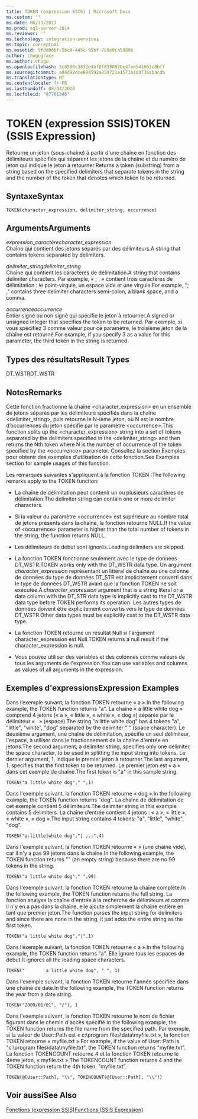 ```yaml
---
title: TOKEN (expression SSIS) | Microsoft Docs
ms.custom: ''
ms.date: 06/13/2017
ms.prod: sql-server-2014
ms.reviewer: ''
ms.technology: integration-services
ms.topic: conceptual
ms.assetid: 9fdd06bf-5bc9-445c-95bf-709e0ca5989b
author: chugugrace
ms.author: chugu
ms.openlocfilehash: 5c0598c3832e4bf6f838087be4fee541663c8bff
ms.sourcegitcommit: ad4d92dce894592a259721a1571b1d8736abacdb
ms.translationtype: MT
ms.contentlocale: fr-FR
ms.lasthandoff: 08/04/2020
ms.locfileid: "87701346"
---
```

# <a name="token--ssis-expression"></a><span data-ttu-id="7a32f-102">TOKEN  (expression SSIS)</span><span class="sxs-lookup"><span data-stu-id="7a32f-102">TOKEN  (SSIS Expression)</span></span>
  <span data-ttu-id="7a32f-103">Retourne un jeton (sous-chaîne) à partir d'une chaîne en fonction des délimiteurs spécifiés qui séparent les jetons de la chaîne et du numéro de jeton qui indique le jeton à retourner.</span><span class="sxs-lookup"><span data-stu-id="7a32f-103">Returns a token (substring) from a string based on the specified delimiters that separate tokens in the string and the number of the token that denotes which token to be returned.</span></span>  
  
## <a name="syntax"></a><span data-ttu-id="7a32f-104">Syntaxe</span><span class="sxs-lookup"><span data-stu-id="7a32f-104">Syntax</span></span>  
  
```  
TOKEN(character_expression, delimiter_string, occurrence)  
```  
  
## <a name="arguments"></a><span data-ttu-id="7a32f-105">Arguments</span><span class="sxs-lookup"><span data-stu-id="7a32f-105">Arguments</span></span>  
 <span data-ttu-id="7a32f-106">*expression_caractère*</span><span class="sxs-lookup"><span data-stu-id="7a32f-106">*character_expression*</span></span>  
 <span data-ttu-id="7a32f-107">Chaîne qui contient des jetons séparés par des délimiteurs.</span><span class="sxs-lookup"><span data-stu-id="7a32f-107">A string that contains tokens separated by delimiters.</span></span>  
  
 <span data-ttu-id="7a32f-108">*delimiter_string*</span><span class="sxs-lookup"><span data-stu-id="7a32f-108">*delimiter_string*</span></span>  
 <span data-ttu-id="7a32f-109">Chaîne qui contient les caractères de délimitation.</span><span class="sxs-lookup"><span data-stu-id="7a32f-109">A string that contains delimiter characters.</span></span> <span data-ttu-id="7a32f-110">Par exemple, « ; , » contient trois caractères de délimitation : le point-virgule, un espace vide et une virgule.</span><span class="sxs-lookup"><span data-stu-id="7a32f-110">For example, "; ," contains three delimiter characters semi-colon, a blank space, and a comma.</span></span>  
  
 <span data-ttu-id="7a32f-111">*occurrence*</span><span class="sxs-lookup"><span data-stu-id="7a32f-111">*occurrence*</span></span>  
 <span data-ttu-id="7a32f-112">Entier signé ou non signé qui spécifie le jeton à retourner.</span><span class="sxs-lookup"><span data-stu-id="7a32f-112">A signed or unsigned integer that specifies the token to be returned.</span></span> <span data-ttu-id="7a32f-113">Par exemple, si vous spécifiez 3 comme valeur pour ce paramètre, le troisième jeton de la chaîne est retourné.</span><span class="sxs-lookup"><span data-stu-id="7a32f-113">For example, if you specify 3 as a value for this parameter, the third token in the string is returned.</span></span>  
  
## <a name="result-types"></a><span data-ttu-id="7a32f-114">Types des résultats</span><span class="sxs-lookup"><span data-stu-id="7a32f-114">Result Types</span></span>  
 <span data-ttu-id="7a32f-115">DT_WSTR</span><span class="sxs-lookup"><span data-stu-id="7a32f-115">DT_WSTR</span></span>  
  
## <a name="remarks"></a><span data-ttu-id="7a32f-116">Notes</span><span class="sxs-lookup"><span data-stu-id="7a32f-116">Remarks</span></span>  
 <span data-ttu-id="7a32f-117">Cette fonction fractionne la chaîne <character_expression> en un ensemble de jetons séparés par les délimiteurs spécifiés dans la chaîne <delimiter_string>, puis retourne le N-ième jeton, où N est le nombre d’occurrences du jeton spécifié par le paramètre \<occurrence>.</span><span class="sxs-lookup"><span data-stu-id="7a32f-117">This function splits up the <character_expression> string into a set of tokens separated by the delimiters specified in the <delimiter_string> and then returns the Nth token where N is the number of occurrence of the token specified by the \<occurrence> parameter.</span></span> <span data-ttu-id="7a32f-118">Consultez la section Exemples pour obtenir des exemples d'utilisation de cette fonction.</span><span class="sxs-lookup"><span data-stu-id="7a32f-118">See Examples section for sample usages of this function.</span></span>  
  
 <span data-ttu-id="7a32f-119">Les remarques suivantes s'appliquent à la fonction TOKEN :</span><span class="sxs-lookup"><span data-stu-id="7a32f-119">The following remarks apply to the TOKEN function:</span></span>  
  
-   <span data-ttu-id="7a32f-120">La chaîne de délimitation peut contenir un ou plusieurs caractères de délimitation.</span><span class="sxs-lookup"><span data-stu-id="7a32f-120">The delimiter string can contain one or more delimiter characters.</span></span>  
  
-   <span data-ttu-id="7a32f-121">Si la valeur du paramètre \<occurrence> est supérieure au nombre total de jetons présents dans la chaîne, la fonction retourne NULL.</span><span class="sxs-lookup"><span data-stu-id="7a32f-121">If the value of \<occurrence> parameter is higher than the total number of tokens in the string, the function returns NULL.</span></span>  
  
-   <span data-ttu-id="7a32f-122">Les délimiteurs de début sont ignorés.</span><span class="sxs-lookup"><span data-stu-id="7a32f-122">Leading delimiters are skipped.</span></span>  
  
-   <span data-ttu-id="7a32f-123">La fonction TOKEN fonctionne seulement avec le type de données DT_WSTR.</span><span class="sxs-lookup"><span data-stu-id="7a32f-123">TOKEN works only with the DT_WSTR data type.</span></span> <span data-ttu-id="7a32f-124">Un argument *character_expression* représentant un littéral de chaîne ou une colonne de données du type de données DT_STR est implicitement converti dans le type de données DT_WSTR avant que la fonction TOKEN ne soit exécutée.</span><span class="sxs-lookup"><span data-stu-id="7a32f-124">A *character_expression* argument that is a string literal or a data column with the DT_STR data type is implicitly cast to the DT_WSTR data type before TOKEN performs its operation.</span></span> <span data-ttu-id="7a32f-125">Les autres types de données doivent être explicitement convertis vers le type de données DT_WSTR.</span><span class="sxs-lookup"><span data-stu-id="7a32f-125">Other data types must be explicitly cast to the DT_WSTR data type.</span></span>  
  
-   <span data-ttu-id="7a32f-126">La fonction TOKEN retourne un résultat Null si l'argument character_expression est Null.</span><span class="sxs-lookup"><span data-stu-id="7a32f-126">TOKEN returns a null result if the character_expression is null.</span></span>  
  
-   <span data-ttu-id="7a32f-127">Vous pouvez utiliser des variables et des colonnes comme valeurs de tous les arguments de l'expression.</span><span class="sxs-lookup"><span data-stu-id="7a32f-127">You can use variables and columns as values of all arguments in the expression.</span></span>  
  
## <a name="expression-examples"></a><span data-ttu-id="7a32f-128">Exemples d'expressions</span><span class="sxs-lookup"><span data-stu-id="7a32f-128">Expression Examples</span></span>  
 <span data-ttu-id="7a32f-129">Dans l’exemple suivant, la fonction TOKEN retourne « a ».</span><span class="sxs-lookup"><span data-stu-id="7a32f-129">In the following example, the TOKEN function returns "a".</span></span> <span data-ttu-id="7a32f-130">La chaîne « a little white dog » comprend 4 jetons (« a », « little », « white », « dog ») séparés par le délimiteur «   » (espace).</span><span class="sxs-lookup"><span data-stu-id="7a32f-130">The string "a little white dog" has 4 tokens "a", "little", "white", "dog" separated by the delimiter " " (space character).</span></span> <span data-ttu-id="7a32f-131">Le deuxième argument, une chaîne de délimitation, spécifie un seul délimiteur, l'espace, à utiliser dans le fractionnement de la chaîne d'entrée en jetons.</span><span class="sxs-lookup"><span data-stu-id="7a32f-131">The second argument, a delimiter string, specifies only one delimiter, the space character, to be used in splitting the input string into tokens.</span></span> <span data-ttu-id="7a32f-132">Le dernier argument, 1, indique le premier jeton à retourner.</span><span class="sxs-lookup"><span data-stu-id="7a32f-132">The last argument, 1, specifies that the first token to be returned.</span></span> <span data-ttu-id="7a32f-133">Le premier jeton est « a » dans cet exemple de chaîne.</span><span class="sxs-lookup"><span data-stu-id="7a32f-133">The first token is "a" in this sample string.</span></span>  
  
```  
TOKEN("a little white dog"," ",1)  
```  
  
 <span data-ttu-id="7a32f-134">Dans l'exemple suivant, la fonction TOKEN retourne « dog ».</span><span class="sxs-lookup"><span data-stu-id="7a32f-134">In the following example, the TOKEN function returns "dog".</span></span> <span data-ttu-id="7a32f-135">La chaîne de délimitation de cet exemple contient 5 délimiteurs.</span><span class="sxs-lookup"><span data-stu-id="7a32f-135">The delimiter string in this example contains 5 delimiters.</span></span> <span data-ttu-id="7a32f-136">La chaîne d’entrée contient 4 jetons : « a », « little », « white », « dog ».</span><span class="sxs-lookup"><span data-stu-id="7a32f-136">The input string contains 4 tokens: "a", "little", "white", "dog".</span></span>  
  
```  
TOKEN("a:little|white dog","| ,.:",4)  
```  
  
 <span data-ttu-id="7a32f-137">Dans l'exemple suivant, la fonction TOKEN retourne «   » (une chaîne vide), car il n'y a pas 99 jetons dans la chaîne.</span><span class="sxs-lookup"><span data-stu-id="7a32f-137">In the following example, the TOKEN function returns "" (an empty string) because there are no 99 tokens in the string.</span></span>  
  
```  
TOKEN("a little white dog"," ",99)  
```  
  
 <span data-ttu-id="7a32f-138">Dans l'exemple suivant, la fonction TOKEN retourne la chaîne complète.</span><span class="sxs-lookup"><span data-stu-id="7a32f-138">In the following example, the TOKEN function returns the full string.</span></span> <span data-ttu-id="7a32f-139">La fonction analyse la chaîne d'entrée à la recherche de délimiteurs et comme il n'y en a pas dans la chaîne, elle ajoute simplement la chaîne entière en tant que premier jeton.</span><span class="sxs-lookup"><span data-stu-id="7a32f-139">The function parses the input string for delimiters and since there are none in the string, it just adds the entire string as the first token.</span></span>  
  
```  
TOKEN("a little white dog","|",1)  
```  
  
 <span data-ttu-id="7a32f-140">Dans l’exemple suivant, la fonction TOKEN retourne « a ».</span><span class="sxs-lookup"><span data-stu-id="7a32f-140">In the following example, the TOKEN function returns "a".</span></span> <span data-ttu-id="7a32f-141">Elle ignore tous les espaces de début.</span><span class="sxs-lookup"><span data-stu-id="7a32f-141">It ignores all the leading space characters.</span></span>  
  
```  
TOKEN("        a little white dog", " ", 1)  
```  
  
 <span data-ttu-id="7a32f-142">Dans l'exemple suivant, la fonction TOKEN retourne l'année spécifiée dans une chaîne de date.</span><span class="sxs-lookup"><span data-stu-id="7a32f-142">In the following example, the TOKEN function returns the year from a date string.</span></span>  
  
```  
TOKEN("2009/01/01", "/"), 1  
```  
  
 <span data-ttu-id="7a32f-143">Dans l'exemple suivant, la fonction TOKEN retourne le nom de fichier figurant dans le chemin d'accès spécifié.</span><span class="sxs-lookup"><span data-stu-id="7a32f-143">In the following example, the TOKEN function returns the file name from the specified path.</span></span> <span data-ttu-id="7a32f-144">Par exemple, si la valeur de User::Path est « c:\program files\data\myfile.txt », la fonction TOKEN retourne « myfile.txt ».</span><span class="sxs-lookup"><span data-stu-id="7a32f-144">For example, if the value of User::Path is "c:\program files\data\myfile.txt", the TOKEN function returns "myfile.txt".</span></span> <span data-ttu-id="7a32f-145">La fonction TOKENCOUNT retourne 4 et la fonction TOKEN retourne le 4ème jeton, « myfile.txt ».</span><span class="sxs-lookup"><span data-stu-id="7a32f-145">The TOKENCOUNT function returns 4 and the TOKEN function return the 4th token, "myfile.txt".</span></span>  
  
```  
TOKEN(@[User::Path], "\\", TOKENCOUNT(@[User::Path], "\\"))  
```  
  
## <a name="see-also"></a><span data-ttu-id="7a32f-146">Voir aussi</span><span class="sxs-lookup"><span data-stu-id="7a32f-146">See Also</span></span>  
 [<span data-ttu-id="7a32f-147">Fonctions &#40;expression SSIS&#41;</span><span class="sxs-lookup"><span data-stu-id="7a32f-147">Functions &#40;SSIS Expression&#41;</span></span>](functions-ssis-expression.md)  
  
  
